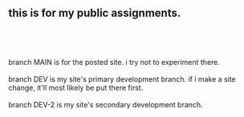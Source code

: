 this is for my public assignments. 
<br><br>
----------------
<br><br>
branch MAIN is for the posted site. i try not to experiment there.
<br><br>
branch DEV is my site's primary development branch. if i make a site change, it'll most likely be put there first.
<br><br>
branch DEV-2 is my site's secondary development branch.